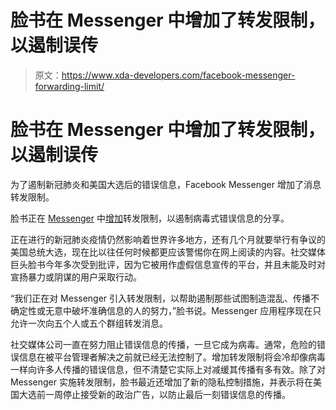 # 脸书在 Messenger 中增加了转发限制，以遏制误传

> 原文：<https://www.xda-developers.com/facebook-messenger-forwarding-limit/>

# 脸书在 Messenger 中增加了转发限制，以遏制误传

为了遏制新冠肺炎和美国大选后的错误信息，Facebook Messenger 增加了消息转发限制。

脸书正在 [Messenger](https://www.xda-developers.com/tag/facebook-messenger/) 中[增加](https://messengernews.fb.com/2020/09/03/messenger-launches-forwarding-limits/)转发限制，以遏制病毒式错误信息的分享。

正在进行的新冠肺炎疫情仍然影响着世界许多地方，还有几个月就要举行有争议的美国总统大选，现在比以往任何时候都更应该警惕你在网上阅读的内容。社交媒体巨头脸书今年多次受到批评，因为它被用作虚假信息宣传的平台，并且未能及时对宣扬暴力或阴谋的用户采取行动。

“我们正在对 Messenger 引入转发限制，以帮助遏制那些试图制造混乱、传播不确定性或无意中破坏准确信息的人的努力，”脸书说。Messenger 应用程序现在只允许一次向五个人或五个群组转发消息。

社交媒体公司一直在努力阻止错误信息的传播，一旦它成为病毒。通常，危险的错误信息在被平台管理者解决之前就已经无法控制了。增加转发限制将会冷却像病毒一样向许多人传播的错误信息，但不清楚它实际上对减缓其传播有多有效。除了对 Messenger 实施转发限制，脸书最近还增加了新的隐私控制措施，并表示将在美国大选前一周停止接受新的政治广告，以防止最后一刻错误信息的传播。